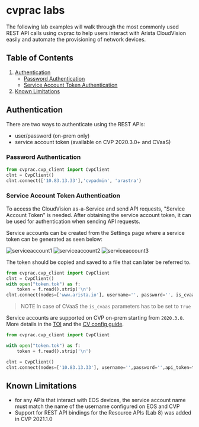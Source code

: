 # cvprac labs

The following lab examples will walk through the most commonly used REST API calls using cvprac
to help users interact with Arista CloudVision easily and automate the provisioning of network devices.

## Table of Contents

1. [Authentication](#authentication)
    - [Password Authentication](#password-authentication)
    - [Service Account Token Authentication](#service-account-token-authentication)
1. [Known Limitations](#known-limitations)

## Authentication

There are two ways to authenticate using the REST APIs:

- user/password (on-prem only)
- service account token (available on CVP 2020.3.0+ and CVaaS)

### Password Authentication

```python
from cvprac.cvp_client import CvpClient
clnt = CvpClient()
clnt.connect(['10.83.13.33'],'cvpadmin', 'arastra')
```

### Service Account Token Authentication

To access the CloudVision as-a-Service and send API requests, "Service Account Token" is needed.
After obtaining the service account token, it can be used for authentication when sending API requests.

Service accounts can be created from the Settings page where a service token can be generated as seen below:

![serviceaccount1](./static/serviceaccount1.png)
![serviceaccount2](./static/serviceaccount2.png)
![serviceaccount3](./static/serviceaccount3.png)

The token should be copied and saved to a file that can later be referred to.

```python
from cvprac.cvp_client import CvpClient
clnt = CvpClient()
with open("token.tok") as f:
    token = f.read().strip('\n')
clnt.connect(nodes=['www.arista.io'], username='', password='', is_cvaas=True, api_token=token)
```

>NOTE In case of CVaaS the `is_cvaas` parameters has to be set to `True`

Service accounts are supported on CVP on-prem starting from `2020.3.0`. More details in the [TOI](https://eos.arista.com/toi/cvp-2020-3-0/service-accounts/) and the [CV config guide](https://www.arista.com/en/cg-cv/cv-service-accounts).

```python
from cvprac.cvp_client import CvpClient

with open("token.tok") as f:
    token = f.read().strip('\n')

clnt = CvpClient()
clnt.connect(nodes=['10.83.13.33'], username='',password='',api_token=token)
```

## Known Limitations

- for any APIs that interact with EOS devices, the service account name must match the name of the username
  configured on EOS and CVP
- Support for REST API bindings for the Resource APIs (Lab 8) was added in CVP 2021.1.0
